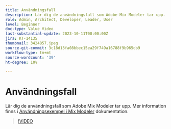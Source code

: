 ```yaml
---
title: Användningsfall
description: Lär dig de användningsfall som Adobe Mix Modeler tar upp.
role: Admin, Architect, Developer, Leader, User
level: Beginner
doc-type: Value Video
last-substantial-update: 2023-10-11T00:00:00Z
jira: KT-14135
thumbnail: 3424857.jpeg
source-git-commit: 3c18d13fa08bbec15ea29f749a16788f9b965db9
workflow-type: tm+mt
source-wordcount: '39'
ht-degree: 10%

---
```



# Användningsfall

Lär dig de användningsfall som Adobe Mix Modeler tar upp. Mer information finns i [Användningsexempel i Mix Modeler](https://experienceleague.adobe.com/docs/mix-modeler/using/get-started/workflow.html) dokumentation.

>[!VIDEO](https://video.tv.adobe.com/v/3424857?learn=on)